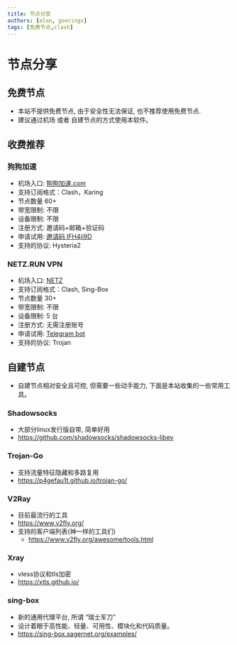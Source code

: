 ```yaml
---
title: 节点分享
authors: [elon, gooringx]
tags: [免费节点,clash]
---
```


# 节点分享

## 免费节点
- 本站不提供免费节点, 由于安全性无法保证, 也不推荐使用免费节点.
- 建议通过机场 或者 自建节点的方式使用本软件。

## 收费推荐

### 狗狗加速
- 机场入口: [狗狗加速.com](https://panel.dg6.top/#/register?code=lFH4ii9D)
- 支持订阅格式：Clash，Karing
- 节点数量 60+
- 带宽限制: 不限
- 设备限制: 不限
- 注册方式: 邀请码+邮箱+验证码
- 申请试用: [邀请码 lFH4ii9D](https://panel.dg6.top/#/register?code=lFH4ii9D)
- 支持的协议: Hysteria2


### NETZ.RUN VPN
- 机场入口: [NETZ](https://netz.run/)
- 支持订阅格式：Clash, Sing-Box
- 节点数量 30+
- 带宽限制: 不限
- 设备限制: 5 台
- 注册方式: 无需注册账号
- 申请试用: [Telegram bot](https://t.me/netzrun_bot?start=ref_karing)
- 支持的协议: Trojan

## 自建节点
- 自建节点相对安全且可控, 但需要一些动手能力, 下面是本站收集的一些常用工具。

### Shadowsocks
- 大部分linux发行版自带, 简单好用
- https://github.com/shadowsocks/shadowsocks-libev

### Trojan-Go
- 支持流量特征隐藏和多路复用
- https://p4gefau1t.github.io/trojan-go/

### V2Ray
- 目前最流行的工具
- https://www.v2fly.org/
- 支持的客户端列表(神一样的工具们)
    - https://www.v2fly.org/awesome/tools.html

### Xray
- vless协议和tls加密
- https://xtls.github.io/

### sing-box
- 新的通用代理平台, 所谓 “瑞士军刀”
- 设计着眼于高性能、轻量、可用性、模块化和代码质量。
- https://sing-box.sagernet.org/examples/





